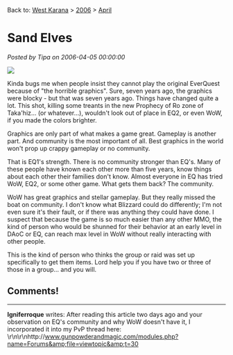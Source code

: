 Back to: [West Karana](/posts/westkarana.md) > [2006](/posts/2006/westkarana.md) > [April](./westkarana.md)
# Sand Elves

*Posted by Tipa on 2006-04-05 00:00:00*

![](../../../images/tak.jpg)

Kinda bugs me when people insist they cannot play the original EverQuest because of "the horrible graphics". Sure, seven years ago, the graphics were blocky - but that was seven years ago. Things have changed quite a lot. This shot, killing some treants in the new Prophecy of Ro zone of Taka'hiz... (or whatever...), wouldn't look out of place in EQ2, or even WoW, if you made the colors brighter.

Graphics are only part of what makes a game great. Gameplay is another part. And community is the most important of all. Best graphics in the world won't prop up crappy gameplay or no community.

That is EQ1's strength. There is no community stronger than EQ's. Many of these people have known each other more than five years, know things about each other their families don't know. Almost everyone in EQ has tried WoW, EQ2, or some other game. What gets them back? The community.

WoW has great graphics and stellar gameplay. But they really missed the boat on community. I don't know what Blizzard could do differently; I'm not even sure it's their fault, or if there was anything they could have done. I suspect that because the game is so much easier than any other MMO, the kind of person who would be shunned for their behavior at an early level in DAoC or EQ, can reach max level in WoW without really interacting with other people.

This is the kind of person who thinks the group or raid was set up specifically to get them items. Lord help you if you have two or three of those in a group... and you will.
## Comments!
---
**Igniferroque** writes: After reading this article two days ago and your observation on EQ's community and why WoW doesn't have it, I incorporated it into my PvP thread here:  \r\n\r\nhttp://www.gunpowderandmagic.com/modules.php?name=Forums&amp;file=viewtopic&amp;t=30
